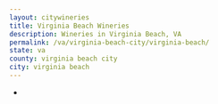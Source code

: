 ```yaml
---
layout: citywineries
title: Virginia Beach Wineries
description: Wineries in Virginia Beach, VA
permalink: /va/virginia-beach-city/virginia-beach/
state: va
county: virginia beach city
city: virginia beach
---
```

-
